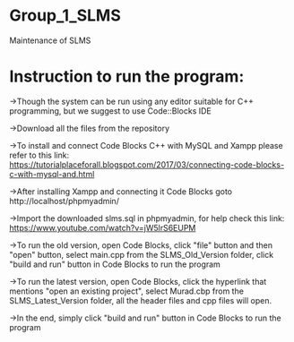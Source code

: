 # Group_1_SLMS
Maintenance of SLMS
# Instruction to run the program:
->Though the system can be run using any editor suitable for C++ programming, but we suggest to use Code::Blocks IDE

->Download all the files from the repository

->To install and connect Code Blocks C++ with MySQL and Xampp please refer to this link: https://tutorialplaceforall.blogspot.com/2017/03/connecting-code-blocks-c-with-mysql-and.html

->After installing Xampp and connecting it Code Blocks goto http://localhost/phpmyadmin/

->Import the downloaded slms.sql in phpmyadmin, for help check this link: https://www.youtube.com/watch?v=jW5lrS6EUPM

->To run the old version, open Code Blocks, click "file" button and then "open" button, select main.cpp from the SLMS_Old_Version folder, click "build and run" button in Code   Blocks to run the program

->To run the latest version, open Code Blocks, click the hyperlink that mentions "open an existing project", select Murad.cbp from the SLMS_Latest_Version folder, all the header files and cpp files will open.

->In the end, simply click "build and run" button in Code Blocks to run the program
